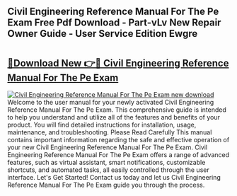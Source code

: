 ## Civil Engineering Reference Manual For The Pe Exam Free Pdf Download - Part-vLv New Repair Owner Guide - User Service Edition Ewgre

# <h2><a href="http://bc36768.oget.top/?id=Civil+Engineering+Reference+Manual+For+The+Pe+Exam">🔗Download New 👉🔴 Civil Engineering Reference Manual For The Pe Exam</a></h2>

[![Civil Engineering Reference Manual For The Pe Exam new download](https://i.imgur.com/5g1atiW.png)](http://bc36768.oget.top/?id=Civil+Engineering+Reference+Manual+For+The+Pe+Exam)
Welcome to the user manual for your newly activated Civil Engineering Reference Manual For The Pe Exam. This comprehensive guide is intended to help you understand and utilize all of the features and benefits of your product. You will find detailed instructions for installation, usage, maintenance, and troubleshooting. Please Read Carefully This manual contains important information regarding the safe and effective operation of your new Civil Engineering Reference Manual For The Pe Exam. Civil Engineering Reference Manual For The Pe Exam offers a range of advanced features, such as virtual assistant, smart notifications, customizable shortcuts, and automated tasks, all easily controlled through the user interface. Let's Get Started! Contact us today and let us Civil Engineering Reference Manual For The Pe Exam guide you through the process.
